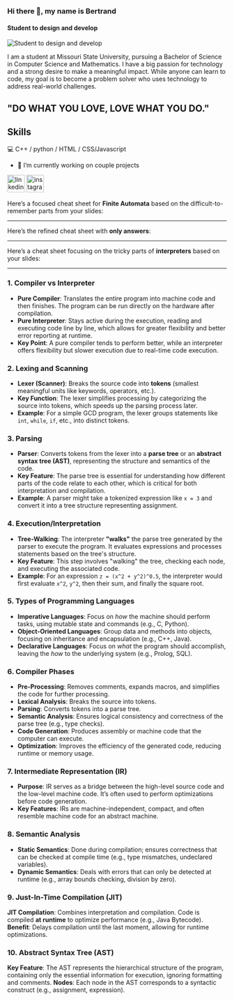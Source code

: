 ### Hi there 👋, my name is Bertrand
#### Student to design and develop
![Student to design and develop](https://media.licdn.com/dms/image/D4D16AQHMim12AgDmBQ/profile-displaybackgroundimage-shrink_350_1400/0/1687419373915?e=1721865600&v=beta&t=VQUDzHDkKE6e9FmDnJn80VRbrPTEYcia-ptnCMlQdcI)

I am a student at Missouri State University, pursuing a Bachelor of Science in Computer Science and Mathematics. I have a big passion for technology and a strong desire to make a meaningful impact. While anyone can learn to code, my goal is to become a problem solver who uses technology to address real-world challenges.
 ## "DO WHAT YOU LOVE, LOVE WHAT YOU DO."
## Skills
💻 C++ / python / HTML / CSS/Javascript

- 🔭 I’m currently working on  couple projects 


[<img src='https://cdn.jsdelivr.net/npm/simple-icons@3.0.1/icons/linkedin.svg' alt='linkedin' height='40'>](https://www.linkedin.com/in/bertrand-rusanganwa-433607276/)  [<img src='https://cdn.jsdelivr.net/npm/simple-icons@3.0.1/icons/instagram.svg' alt='instagram' height='40'>](https://www.instagram.com/bertrand_rusa/)  

Here’s a focused cheat sheet for **Finite Automata** based on the difficult-to-remember parts from your slides:

---

Here’s the refined cheat sheet with **only answers**:

---

Here’s a cheat sheet focusing on the tricky parts of **interpreters** based on your slides:

---

### **1. Compiler vs Interpreter**
- **Pure Compiler**: Translates the entire program into machine code and then finishes. The program can be run directly on the hardware after compilation.
- **Pure Interpreter**: Stays active during the execution, reading and executing code line by line, which allows for greater flexibility and better error reporting at runtime.
- **Key Point**: A pure compiler tends to perform better, while an interpreter offers flexibility but slower execution due to real-time code execution.
### **2. Lexing and Scanning**
- **Lexer (Scanner)**: Breaks the source code into **tokens** (smallest meaningful units like keywords, operators, etc.).
- **Key Function**: The lexer simplifies processing by categorizing the source into tokens, which speeds up the parsing process later.
- **Example**: For a simple GCD program, the lexer groups statements like `int`, `while`, `if`, etc., into distinct tokens.
### **3. Parsing**
- **Parser**: Converts tokens from the lexer into a **parse tree** or an **abstract syntax tree (AST)**, representing the structure and semantics of the code.
- **Key Feature**: The parse tree is essential for understanding how different parts of the code relate to each other, which is critical for both interpretation and compilation.
- **Example**: A parser might take a tokenized expression like `x = 3` and convert it into a tree structure representing assignment.
### **4. Execution/Interpretation**
- **Tree-Walking**: The interpreter **"walks"** the parse tree generated by the parser to execute the program. It evaluates expressions and processes statements based on the tree's structure.
- **Key Feature**: This step involves "walking" the tree, checking each node, and executing the associated code.
- **Example**: For an expression `z = (x^2 + y^2)^0.5`, the interpreter would first evaluate `x^2`, `y^2`, then their sum, and finally the square root.
### **5. Types of Programming Languages**
- **Imperative Languages**: Focus on *how* the machine should perform tasks, using mutable state and commands (e.g., C, Python).
- **Object-Oriented Languages**: Group data and methods into objects, focusing on inheritance and encapsulation (e.g., C++, Java).
- **Declarative Languages**: Focus on *what* the program should accomplish, leaving the *how* to the underlying system (e.g., Prolog, SQL).
### **6. Compiler Phases**
- **Pre-Processing**: Removes comments, expands macros, and simplifies the code for further processing.
- **Lexical Analysis**: Breaks the source into tokens.
- **Parsing**: Converts tokens into a parse tree.
- **Semantic Analysis**: Ensures logical consistency and correctness of the parse tree (e.g., type checks).
- **Code Generation**: Produces assembly or machine code that the computer can execute.
- **Optimization**: Improves the efficiency of the generated code, reducing runtime or memory usage.
### **7. Intermediate Representation (IR)**
- **Purpose**: IR serves as a bridge between the high-level source code and the low-level machine code. It’s often used to perform optimizations before code generation.
- **Key Features**: IRs are machine-independent, compact, and often resemble machine code for an abstract machine.
### **8. Semantic Analysis**
- **Static Semantics**: Done during compilation; ensures correctness that can be checked at compile time (e.g., type mismatches, undeclared variables).
- **Dynamic Semantics**: Deals with errors that can only be detected at runtime (e.g., array bounds checking, division by zero).
### **9. Just-In-Time Compilation (JIT)**
 **JIT Compilation**: Combines interpretation and compilation. Code is compiled **at runtime** to optimize performance (e.g., Java Bytecode).
 **Benefit**: Delays compilation until the last moment, allowing for runtime optimizations.
### **10. Abstract Syntax Tree (AST)**
 **Key Feature**: The AST represents the hierarchical structure of the program, containing only the essential information for execution, ignoring formatting and comments.
 **Nodes**: Each node in the AST corresponds to a syntactic construct (e.g., assignment, expression).
